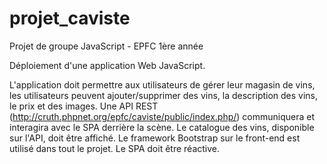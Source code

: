 # projet_caviste
Projet de groupe JavaScript - EPFC 1ère année

Déploiement d'une application Web JavaScript.

L'application doit permettre aux utilisateurs de gérer leur magasin de vins, les utilisateurs peuvent ajouter/supprimer des vins, la description des vins, le prix et des images.
Une API REST (http://cruth.phpnet.org/epfc/caviste/public/index.php/) communiquera et interagira avec le SPA derrière la scène.
Le catalogue des vins, disponible sur l'API, doit être affiché. Le framework Bootstrap sur le front-end est utilisé dans tout le projet. Le SPA doit être réactive.
